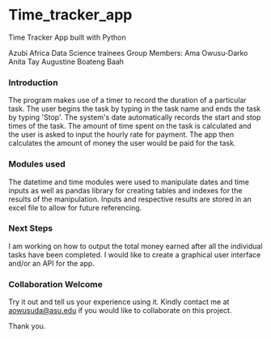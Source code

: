 # Time_tracker_app
Time Tracker App built with Python

Azubi Africa Data Science trainees
Group Members:  Ama Owusu-Darko 
                Anita Tay 
                Augustine Boateng Baah
                
### Introduction
The program makes use of a timer to record the duration of a particular task. The user begins the task by typing in the task name and ends the task by typing 'Stop'. The system's date automatically records the start and stop times of the task. The amount of time spent on the task is calculated and the user is asked to input the hourly rate for payment.
The app then calculates the amount of money the user would be paid for the task. 

### Modules used
The datetime and time modules were used to manipulate dates and time inputs as well as pandas library for creating tables and indexes for the results of the manipulation.
Inputs and respective results are stored in an excel file to allow for future referencing. 

### Next Steps
I am working on how to output the total money earned after all the individual tasks have been completed.
I would like to create a graphical user interface and/or an API for the app.

### Collaboration Welcome
Try it out and tell us your experience using it.
Kindly contact me at aowusuda@asu.edu if you would like to collaborate on this project.

Thank you.



